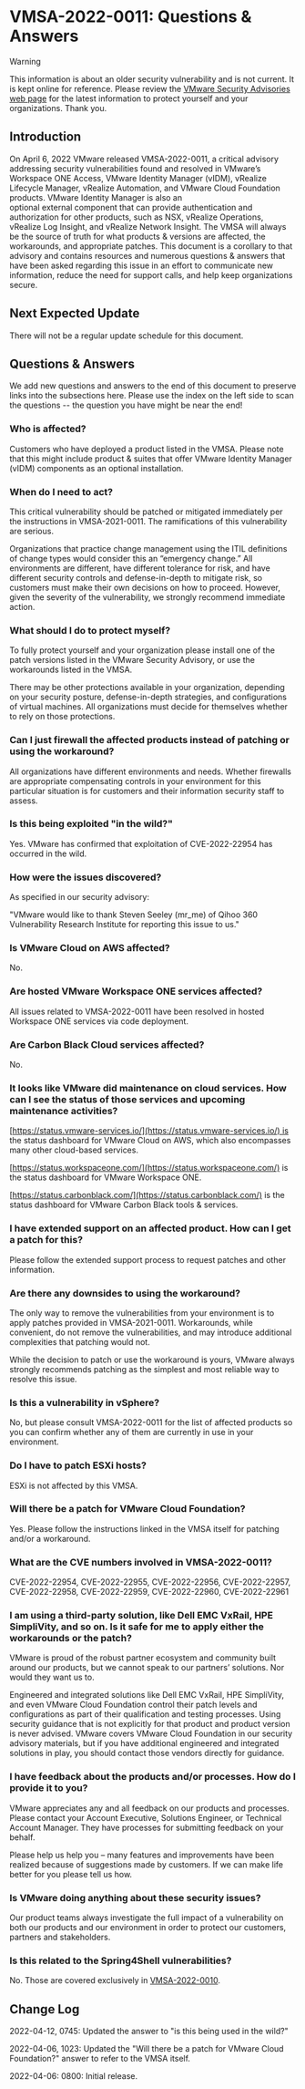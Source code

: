 # VMSA-2022-0011: Questions & Answers

> [!WARNING]
> This information is about an older security vulnerability and is not current. It is kept online for reference. Please review the [VMware Security Advisories web page](https://www.broadcom.com/support/vmware-security-advisories) for the latest information to protect yourself and your organizations. Thank you.

Introduction
------------

On April 6, 2022 VMware released VMSA-2022-0011, a critical advisory addressing security vulnerabilities found and resolved in VMware’s Workspace ONE Access, VMware Identity Manager (vIDM), vRealize Lifecycle Manager, vRealize Automation, and VMware Cloud Foundation products. VMware Identity Manager is also an optional external component that can provide authentication and authorization for other products, such as NSX, vRealize Operations, vRealize Log Insight, and vRealize Network Insight. The VMSA will always be the source of truth for what products & versions are affected, the workarounds, and appropriate patches. This document is a corollary to that advisory and contains resources and numerous questions & answers that have been asked regarding this issue in an effort to communicate new information, reduce the need for support calls, and help keep organizations secure.

Next Expected Update
--------------------

There will not be a regular update schedule for this document.

Questions & Answers
-------------------

We add new questions and answers to the end of this document to preserve links into the subsections here. Please use the index on the left side to scan the questions -- the question you have might be near the end!

### Who is affected?

Customers who have deployed a product listed in the VMSA. Please note that this might include product & suites that offer VMware Identity Manager (vIDM) components as an optional installation.

### When do I need to act?

This critical vulnerability should be patched or mitigated immediately per the instructions in VMSA-2021-0011. The ramifications of this vulnerability are serious.

Organizations that practice change management using the ITIL definitions of change types would consider this an “emergency change.” All environments are different, have different tolerance for risk, and have different security controls and defense-in-depth to mitigate risk, so customers must make their own decisions on how to proceed. However, given the severity of the vulnerability, we strongly recommend immediate action. 

### What should I do to protect myself?

To fully protect yourself and your organization please install one of the patch versions listed in the VMware Security Advisory, or use the workarounds listed in the VMSA.

There may be other protections available in your organization, depending on your security posture, defense-in-depth strategies, and configurations of virtual machines. All organizations must decide for themselves whether to rely on those protections.

### Can I just firewall the affected products instead of patching or using the workaround?

All organizations have different environments and needs. Whether firewalls are appropriate compensating controls in your environment for this particular situation is for customers and their information security staff to assess.

### Is this being exploited "in the wild?"

Yes. VMware has confirmed that exploitation of CVE-2022-22954 has occurred in the wild.

### How were the issues discovered?

As specified in our security advisory: 

"VMware would like to thank Steven Seeley (mr\_me) of Qihoo 360 Vulnerability Research Institute for reporting this issue to us."

### Is VMware Cloud on AWS affected?

No.

### Are hosted VMware Workspace ONE services affected?

All issues related to VMSA-2022-0011 have been resolved in hosted Workspace ONE services via code deployment.

### Are Carbon Black Cloud services affected?

No.

### It looks like VMware did maintenance on cloud services. How can I see the status of those services and upcoming maintenance activities?

[https://status.vmware-services.io/](https://status.vmware-services.io/) is the status dashboard for VMware Cloud on AWS, which also encompasses many other cloud-based services.

[https://status.workspaceone.com/](https://status.workspaceone.com/) is the status dashboard for VMware Workspace ONE.

[https://status.carbonblack.com/](https://status.carbonblack.com/) is the status dashboard for VMware Carbon Black tools & services.

### I have extended support on an affected product. How can I get a patch for this?

Please follow the extended support process to request patches and other information.

### Are there any downsides to using the workaround?

The only way to remove the vulnerabilities from your environment is to apply patches provided in VMSA-2021-0011. Workarounds, while convenient, do not remove the vulnerabilities, and may introduce additional complexities that patching would not.

While the decision to patch or use the workaround is yours, VMware always strongly recommends patching as the simplest and most reliable way to resolve this issue.

### Is this a vulnerability in vSphere?

No, but please consult VMSA-2022-0011 for the list of affected products so you can confirm whether any of them are currently in use in your environment.

### Do I have to patch ESXi hosts?

ESXi is not affected by this VMSA.

### Will there be a patch for VMware Cloud Foundation?

Yes. Please follow the instructions linked in the VMSA itself for patching and/or a workaround.

### What are the CVE numbers involved in VMSA-2022-0011?

CVE-2022-22954, CVE-2022-22955, CVE-2022-22956, CVE-2022-22957, CVE-2022-22958, CVE-2022-22959, CVE-2022-22960, CVE-2022-22961

### I am using a third-party solution, like Dell EMC VxRail, HPE SimpliVity, and so on. Is it safe for me to apply either the workarounds or the patch?

VMware is proud of the robust partner ecosystem and community built around our products, but we cannot speak to our partners’ solutions. Nor would they want us to.

Engineered and integrated solutions like Dell EMC VxRail, HPE SimpliVity, and even VMware Cloud Foundation control their patch levels and configurations as part of their qualification and testing processes. Using security guidance that is not explicitly for that product and product version is never advised. VMware covers VMware Cloud Foundation in our security advisory materials, but if you have additional engineered and integrated solutions in play, you should contact those vendors directly for guidance.

### I have feedback about the products and/or processes. How do I provide it to you?

VMware appreciates any and all feedback on our products and processes. Please contact your Account Executive, Solutions Engineer, or Technical Account Manager. They have processes for submitting feedback on your behalf.

Please help us help you – many features and improvements have been realized because of suggestions made by customers. If we can make life better for you please tell us how.

### Is VMware doing anything about these security issues?

Our product teams always investigate the full impact of a vulnerability on both our products and our environment in order to protect our customers, partners and stakeholders.

### Is this related to the Spring4Shell vulnerabilities?

No. Those are covered exclusively in [VMSA-2022-0010](https://www.vmware.com/security/advisories/VMSA-2022-0010.html).

Change Log
----------

2022-04-12, 0745: Updated the answer to "is this being used in the wild?"

2022-04-06, 1023: Updated the "Will there be a patch for VMware Cloud Foundation?" answer to refer to the VMSA itself.

2022-04-06: 0800: Initial release.
